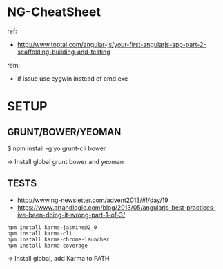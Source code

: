NG-CheatSheet
=====================
ref:
- http://www.toptal.com/angular-js/your-first-angularjs-app-part-2-scaffolding-building-and-testing

rem:
- if issue use cygwin instead of cmd.exe

SETUP
=====

GRUNT/BOWER/YEOMAN
------------------

$ npm install -g yo grunt-cli bower

-> Install global grunt bower and yeoman


TESTS
-----
- http://www.ng-newsletter.com/advent2013/#!/day/19
- https://www.artandlogic.com/blog/2013/05/angularjs-best-practices-ive-been-doing-it-wrong-part-1-of-3/

```
npm install karma-jasmine@2_0
npm install karma-cli 
npm install karma-chrome-launcher
npm install karma-coverage
```

-> Install global, add Karma to PATH

